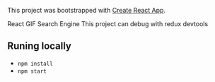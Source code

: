 This project was bootstrapped with [Create React App](https://github.com/facebookincubator/create-react-app).

React GIF Search Engine
This project can debug with redux devtools

## Runing locally
* `npm install`
* `npm start`
